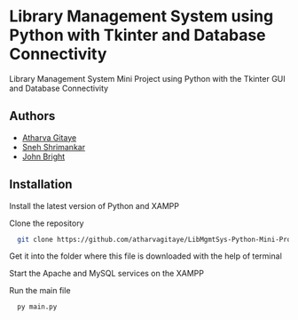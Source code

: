 
# Library Management System using Python with Tkinter and Database Connectivity

Library Management System Mini Project using Python with the Tkinter GUI and Database Connectivity


## Authors

- [Atharva Gitaye](https://www.github.com/atharvagitaye)
- [Sneh Shrimankar](https://www.github.com/sneh-shrimankar)
- [John Bright](https://www.linkedin.com/in/john-bright-4b9143268)

## Installation

Install the latest version of Python and XAMPP

Clone the repository
```bash
  git clone https://github.com/atharvagitaye/LibMgmtSys-Python-Mini-Project.git
```
Get it into the folder where this file is downloaded with the help of terminal

Start the Apache and MySQL services on the XAMPP

Run the main file
```bash
  py main.py
```
    
